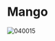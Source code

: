 # Mango
![040015](https://user-images.githubusercontent.com/50277379/139855011-b5051ffb-d39b-4502-b1d3-461687c7c1c3.jpg)
